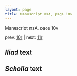 ```yaml
---
layout: page
title: Manuscript msA, page 10v
---
```


Manuscript msA, page 10v

prev:  [10r](../10r) | next:  [11r](../11r)

## *Iliad* text



## *Scholia* text

